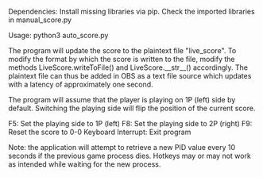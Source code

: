 Dependencies: Install missing libraries via pip. Check the imported libraries in manual_score.py

Usage: python3 auto_score.py

The program will update the score to the plaintext file "live_score". To modify the format by which the score is written to the file, modify the methods LiveScore.writeToFile() and LiveScore.\_\_str\_\_() accordingly. The plaintext file can thus be added in OBS as a text file source which updates with a latency of approximately one second.

The program will assume that the player is playing on 1P (left) side by default. Switching the playing side will flip the position of the current score.

F5: Set the playing side to 1P (left)
F8: Set the playing side to 2P (right)
F9: Reset the score to 0-0
Keyboard Interrupt: Exit program

Note: the application will attempt to retrieve a new PID value every 10 seconds if the previous game process dies. Hotkeys may or may not work as intended while waiting for the new process.